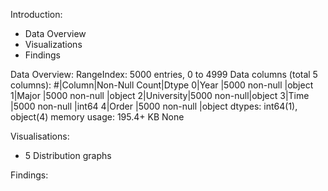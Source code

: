 Introduction:
- Data Overview
- Visualizations
- Findings

Data Overview:
RangeIndex: 5000 entries, 0 to 4999
Data columns (total 5 columns):
 #|Column|Non-Null Count|Dtype 
 0|Year  |5000 non-null |object
 1|Major |5000 non-null |object
 2|University|5000 non-null|object
 3|Time  |5000 non-null |int64 
 4|Order |5000 non-null |object
dtypes: int64(1), object(4)
memory usage: 195.4+ KB
None

Visualisations:
- 5 Distribution graphs

Findings:


